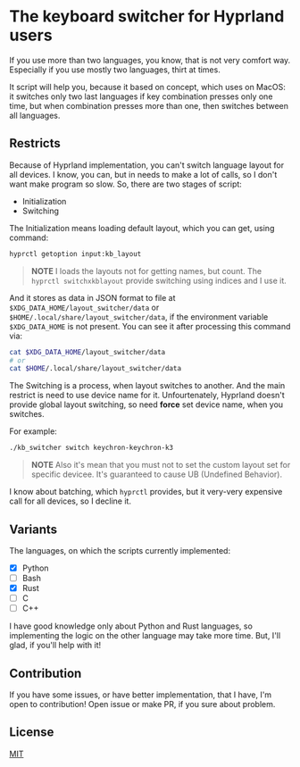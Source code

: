 # The keyboard switcher for Hyprland users

If you use more than two languages, you know, that is not very comfort way. Especially if you use mostly two languages, thirt at times.

It script will help you, because it based on concept, which uses on MacOS: it switches only two last languages if key combination presses only one time, but when combination presses more than one, then switches between all languages.

## Restricts

Because of Hyprland implementation, you can't switch language layout for all devices. I know, you can, but in needs to make a lot of calls, so I don't want make program so slow. So, there are two stages of script:

- Initialization
- Switching

The Initialization means loading default layout, which you can get, using command:

```bash
hyprctl getoption input:kb_layout
```

> __NOTE__
> I loads the layouts not for getting names, but count. The `hyprctl switchxkblayout` provide switching using indices and I use it.

And it stores as data in JSON format to file at `$XDG_DATA_HOME/layout_switcher/data` or `$HOME/.local/share/layout_switcher/data`, if the environment variable `$XDG_DATA_HOME` is not present. You can see it after processing this command via:

```bash
cat $XDG_DATA_HOME/layout_switcher/data
# or
cat $HOME/.local/share/layout_switcher/data
```

The Switching is a process, when layout switches to another. And the main restrict is need to use device name for it. Unfourtenately, Hyprland doesn't provide global layout switching, so need **force** set device name, when you switches.

For example:

```bash
./kb_switcher switch keychron-keychron-k3
```

> __NOTE__
> Also it's mean that you must not to set the custom layout set for specific devicee. It's guaranteed to cause UB (Undefined Behavior).

I know about batching, which `hyprctl` provides, but it very-very expensive call for all devices, so I decline it.

## Variants

The languages, on which the scripts currently implemented:

- [X] Python
- [ ] Bash
- [X] Rust
- [ ] C
- [ ] C++

I have good knowledge only about Python and Rust languages, so implementing the logic on the other language may take more time. But, I'll glad, if you'll help with it!

## Contribution

If you have some issues, or have better implementation, that I have, I'm open to contribution! Open issue or make PR, if you sure about problem.

## License

[MIT](/LICENSE)
